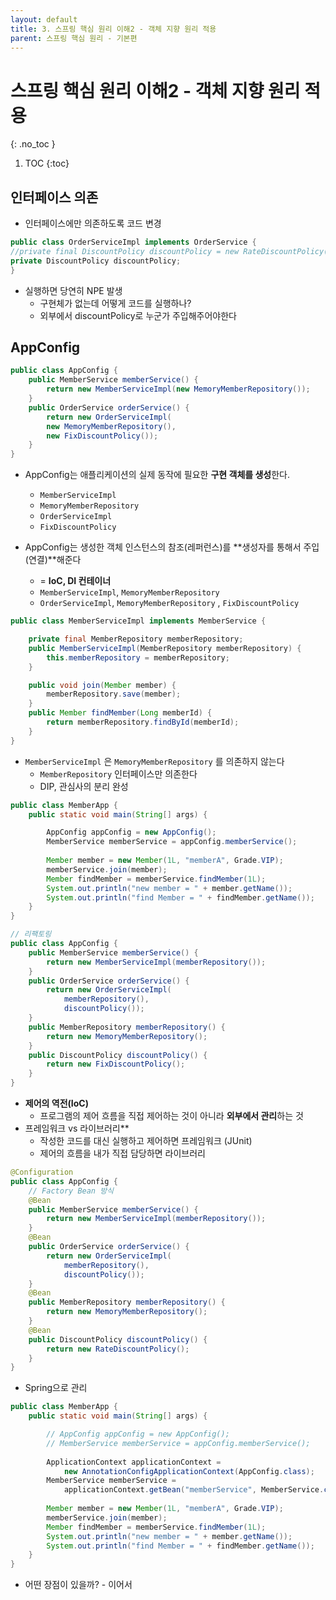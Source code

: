 ```yaml
---
layout: default
title: 3. 스프링 핵심 원리 이해2 - 객체 지향 원리 적용
parent: 스프링 핵심 원리 - 기본편
---
```


# 스프링 핵심 원리 이해2 - 객체 지향 원리 적용
{: .no_toc }

1. TOC
{:toc}

## 인터페이스 의존

- 인터페이스에만 의존하도록 코드 변경
```java
public class OrderServiceImpl implements OrderService {
//private final DiscountPolicy discountPolicy = new RateDiscountPolicy();
private DiscountPolicy discountPolicy;
}
```

- 실행하면 당연히 NPE 발생
  - 구현체가 없는데 어떻게 코드를 실행하나?
  - 외부에서 discountPolicy로 누군가 주입해주어야한다

## AppConfig

```java
public class AppConfig {
    public MemberService memberService() {
        return new MemberServiceImpl(new MemoryMemberRepository());
    }
    public OrderService orderService() {
        return new OrderServiceImpl(
        new MemoryMemberRepository(),
        new FixDiscountPolicy());
    }
}
```

- AppConfig는 애플리케이션의 실제 동작에 필요한 **구현 객체를 생성**한다.
  - `MemberServiceImpl`
  - `MemoryMemberRepository`
  - `OrderServiceImpl`
  - `FixDiscountPolicy`

- AppConfig는 생성한 객체 인스턴스의 참조(레퍼런스)를 **생성자를 통해서 주입(연결)**해준다
  -  = **IoC, DI 컨테이너**
  - `MemberServiceImpl`, `MemoryMemberRepository`
  - `OrderServiceImpl`, `MemoryMemberRepository` , `FixDiscountPolicy`

```java
public class MemberServiceImpl implements MemberService {

    private final MemberRepository memberRepository;
    public MemberServiceImpl(MemberRepository memberRepository) {
        this.memberRepository = memberRepository;
    }

    public void join(Member member) {
        memberRepository.save(member);
    }
    public Member findMember(Long memberId) {
        return memberRepository.findById(memberId);
    }
}
```

- `MemberServiceImpl` 은 `MemoryMemberRepository` 를 의존하지 않는다
  - `MemberRepository` 인터페이스만 의존한다
  - DIP, 관심사의 분리 완성

```java
public class MemberApp {
    public static void main(String[] args) {

        AppConfig appConfig = new AppConfig();
        MemberService memberService = appConfig.memberService();
        
        Member member = new Member(1L, "memberA", Grade.VIP);
        memberService.join(member);
        Member findMember = memberService.findMember(1L);
        System.out.println("new member = " + member.getName());
        System.out.println("find Member = " + findMember.getName());
    }
}
```

```java
// 리팩토링
public class AppConfig {
    public MemberService memberService() {
        return new MemberServiceImpl(memberRepository());
    }
    public OrderService orderService() {
        return new OrderServiceImpl(
            memberRepository(),
            discountPolicy());
    }
    public MemberRepository memberRepository() {
        return new MemoryMemberRepository();
    }
    public DiscountPolicy discountPolicy() {
        return new FixDiscountPolicy();
    }
}
```

- **제어의 역전(IoC)**
  - 프로그램의 제어 흐름을 직접 제어하는 것이 아니라 **외부에서 관리**하는 것
- 프레임워크 vs 라이브러리**
  - 작성한 코드를 대신 실행하고 제어하면 프레임워크 (JUnit)
  - 제어의 흐름을 내가 직접 담당하면 라이브러리

```java
@Configuration
public class AppConfig {
    // Factory Bean 방식
    @Bean
    public MemberService memberService() {
        return new MemberServiceImpl(memberRepository());
    }
    @Bean
    public OrderService orderService() {
        return new OrderServiceImpl(
            memberRepository(),
            discountPolicy());
    }
    @Bean
    public MemberRepository memberRepository() {
        return new MemoryMemberRepository();
    }
    @Bean
    public DiscountPolicy discountPolicy() {
        return new RateDiscountPolicy();
    }
}
```

- Spring으로 관리

```java
public class MemberApp {
    public static void main(String[] args) {

        // AppConfig appConfig = new AppConfig();
        // MemberService memberService = appConfig.memberService();
        
        ApplicationContext applicationContext = 
            new AnnotationConfigApplicationContext(AppConfig.class);
        MemberService memberService =
            applicationContext.getBean("memberService", MemberService.class);
        
        Member member = new Member(1L, "memberA", Grade.VIP);
        memberService.join(member);
        Member findMember = memberService.findMember(1L);
        System.out.println("new member = " + member.getName());
        System.out.println("find Member = " + findMember.getName());
    }
}
```

- 어떤 장점이 있을까? - 이어서
